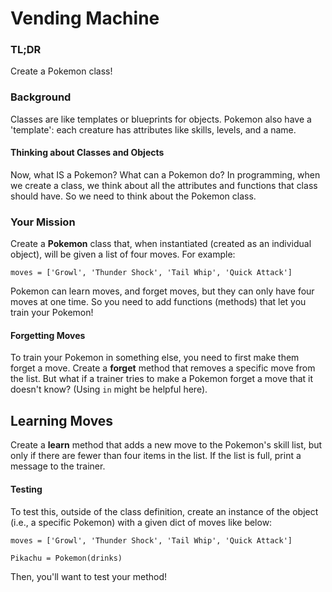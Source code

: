 # Vending Machine

### TL;DR

Create a Pokemon class!

### Background
Classes are like templates or blueprints for objects. Pokemon also have a 'template': each creature has attributes like skills, levels, and a name.

#### Thinking about Classes and Objects

Now, what IS a Pokemon? What can a Pokemon do? In programming, when we create a class, we think about all the attributes and functions that class should have. So we need to think about the Pokemon class.

### Your Mission

Create a **Pokemon** class that, when instantiated (created as an individual object), will be given a list of four moves. For example:

```
moves = ['Growl', 'Thunder Shock', 'Tail Whip', 'Quick Attack']
```
Pokemon can learn moves, and forget moves, but they can only have four moves at one time. So you need to add functions (methods) that let you train your Pokemon!

#### Forgetting Moves
To train your Pokemon in something else, you need to first make them forget a move. Create a **forget** method that removes a specific move from the list. But what if a trainer tries to make a Pokemon forget a move that it doesn't know? (Using `in` might be helpful here).

## Learning Moves
Create a **learn** method that adds a new move to the Pokemon's skill list, but only if there are fewer than four items in the list. If the list is full, print a message to the trainer.

#### Testing

To test this, outside of the class definition, create an instance of the object (i.e., a specific Pokemon) with a given dict of moves like below:

```
moves = ['Growl', 'Thunder Shock', 'Tail Whip', 'Quick Attack']

Pikachu = Pokemon(drinks)
```

Then, you'll want to test your method!
